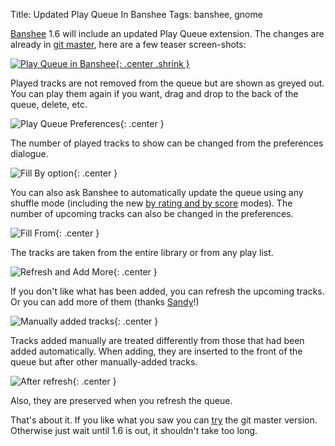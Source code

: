 Title: Updated Play Queue In Banshee
Tags: banshee, gnome

[Banshee][] 1.6 will include an updated Play Queue extension. The changes are
already in [git master][], here are a few teaser screen-shots:

[![Play Queue in Banshee][banshee-playqueue]{: .center .shrink }][banshee-playqueue]

Played tracks are not removed from the queue but are shown as greyed out. You
can play them again if you want, drag and drop to the back of the queue, delete,
etc.

![Play Queue Preferences][banshee-playqueue-preferences]{: .center }

The number of played tracks to show can be changed from the preferences
dialogue.

![Fill By option][banshee-playqueue-fill-by]{: .center }

You can also ask Banshee to automatically update the queue using any shuffle
mode (including the new [by rating and by score][] modes). The number of
upcoming tracks can also be changed in the preferences.

![Fill From][banshee-playqueue-from]{: .center }

The tracks are taken from the entire library or from any play list.

![Refresh and Add More][banshee-playqueue-refresh]{: .center }

If you don't like what has been added, you can refresh the upcoming tracks. Or
you can add more of them (thanks [Sandy][]!)

![Manually added tracks][banshee-playqueue-added-tracks]{: .center }

Tracks added manually are treated differently from those that had been added
automatically. When adding, they are inserted to the front of the queue but
after other manually-added tracks.

![After refresh][banshee-playqueue-after-refresh]{: .center }

Also, they are preserved when you refresh the queue.

That's about it. If you like what you saw you can [try][] the git master
version. Otherwise just wait until 1.6 is out, it shouldn't take too long.

  [Banshee]: http://banshee-project.org/
  [git master]: http://git.gnome.org/cgit/banshee/
  [banshee-playqueue]: |filename|/images/banshee-playqueue.png
  [banshee-playqueue-preferences]: |filename|/images/banshee-playqueue-preferences.png
  [banshee-playqueue-fill-by]: |filename|/images/banshee-playqueue-fill-by.png
  [by rating and by score]: |filename|/2009-09-21-new-shuffle-modes-in-banshee.md
  [banshee-playqueue-from]: |filename|/images/banshee-playqueue-from.png
  [banshee-playqueue-refresh]: |filename|/images/banshee-playqueue-refresh.png
  [Sandy]: http://automorphic.blogspot.com/
  [banshee-playqueue-added-tracks]: |filename|/images/banshee-playqueue-added-tracks.png
  [banshee-playqueue-after-refresh]: |filename|/images/banshee-playqueue-after-refresh.png
  [try]: http://banshee-project.org/contribute/write-code/
